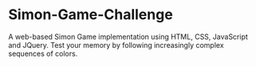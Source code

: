 # Simon-Game-Challenge
A web-based Simon Game implementation using HTML, CSS, JavaScript and JQuery. Test your memory by following increasingly complex sequences of colors.
